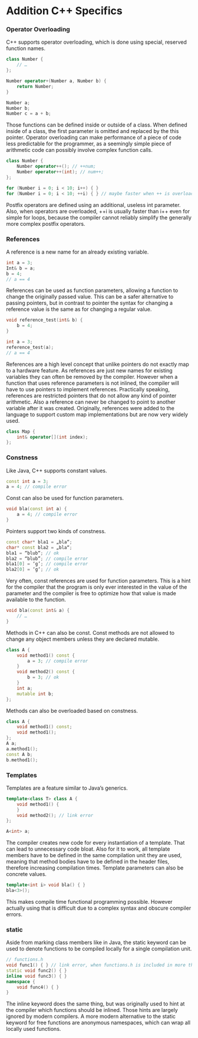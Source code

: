 # Addition C++ Specifics
### Operator Overloading
C++ supports operator overloading, which is done using special, reserved function names.
```cpp
class Number {
	// …
};

Number operator+(Number a, Number b) {
	return Number;
}

Number a;
Number b;
Number c = a + b;
```
Those functions can be defined inside or outside of a class. When defined inside of a class, the first parameter is omitted and replaced by the this pointer. Operator overloading can make performance of a piece of code less predictable for the programmer, as a seemingly simple piece of arithmetic code can possibly involve complex function calls.
```cpp
class Number {
	Number operator++(); // ++num;
	Number operator++(int); // num++;
};

for (Number i = 0; i < 10; i++) { }
for (Number i = 0; i < 10; ++i) { } // maybe faster when ++ is overloaded
```
Postfix operators are defined using an additional, useless int parameter. Also, when operators are overloaded, ++i is usually faster than i++ even for simple for loops, because the compiler cannot reliably simplify the generally more complex postfix operators.
### References
A reference is a new name for an already existing variable.
```cpp
int a = 3;
Int& b = a;
b = 4;
// a == 4
```
References can be used as function parameters, allowing a function to change the originally passed value. This can be a safer alternative to passing pointers, but in contrast to pointer the syntax for changing a reference value is the same as for changing a regular value.
```cpp
void reference_test(int& b) {
	b = 4;
}

int a = 3;
reference_test(a);
// a == 4
```
References are a high level concept that unlike pointers do not exactly map to a hardware feature. As references are just new names for existing variables they can often be removed by the compiler. However when a function that uses reference parameters is not inlined, the compiler will have to use pointers to implement references. Practically speaking, references are restricted pointers that do not allow any kind of pointer arithmetic. Also a reference can never be changed to point to another variable after it was created.
Originally, references were added to the language to support custom map implementations but are now very widely used.
```cpp
class Map {
	int& operator[](int index);
};
```
### Constness
Like Java, C++ supports constant values.
```cpp
const int a = 3;
a = 4; // compile error
```
Const can also be used for function parameters.
```cpp
void bla(const int a) {
	a = 4; // compile error
}
```
Pointers support two kinds of constness.
```cpp
const char* bla1 = „bla“;
char* const bla2 = „bla“;
bla1 = “blub“; // ok
bla2 = “blub”; // compile error
bla1[0] = ‘g’; // compile error
bla2[0] = ‘g‘; // ok
```
Very often, const references are used for function parameters. This is a hint for the compiler that the program is only ever interested in the value of the parameter and the compiler is free to optimize how that value is made available to the function.
```cpp
void bla(const int& a) {
	// …
}
```
Methods in C++ can also be const. Const methods are not allowed to change any object members unless they are declared mutable.
```cpp
class A {
	void method1() const {
		a = 3; // compile error
	}
	void method2() const {
		b = 3; // ok
	}
	int a;
	mutable int b;
};
```
Methods can also be overloaded based on constness.
```cpp
class A {
	void method1() const;
	void method1();
};
A a;
a.method1();
const A b;
b.method1();
```
### Templates
Templates are a feature similar to Java’s generics.
```cpp
template<class T> class A {
	void method1() {
	}
	void method2(); // link error
};

A<int> a;
```
The compiler creates new code for every instantiation of a template. That can lead to unnecessary code bloat. Also for it to work, all template members have to be defined in the same compilation unit they are used, meaning that method bodies have to be defined in the header files, therefore increasing compilation times.
Template parameters can also be concrete values.
```cpp
template<int i> void bla() { }
bla<3>();
```
This makes compile time functional programming possible. However actually using that is difficult due to a complex syntax and obscure compiler errors.
### static
Aside from marking class members like in Java, the static keyword can be used to denote functions to be compiled locally for a single compilation unit.
```cpp
// functions.h
void func1() { } // link error, when functions.h is included in more than one compile unit
static void func2() { }
inline void func3() { }
namespace {
	void func4() { }
}
```
The inline keyword does the same thing, but was originally used to hint at the compiler which functions should be inlined. Those hints are largely ignored by modern compilers.
A more modern alternative to the static keyword for free functions are anonymous namespaces, which can wrap all locally used functions.